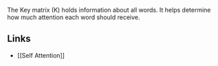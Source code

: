 The Key matrix (K) holds information about all words. It helps determine how much attention each word should receive.

## Links
- [[Self Attention]]